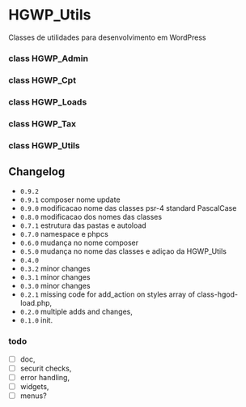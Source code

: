 # HGWP_Utils

Classes de utilidades para desenvolvimento em WordPress
### class HGWP_Admin

### class HGWP_Cpt

### class HGWP_Loads

### class HGWP_Tax

### class HGWP_Utils


## Changelog

- `0.9.2`
- `0.9.1` composer nome update
- `0.9.0` modificacao nome das classes psr-4 standard PascalCase
- `0.8.0` modificacao dos nomes das classes
- `0.7.1` estrutura das pastas e autoload
- `0.7.0` namespace e phpcs
- `0.6.0` mudança no nome composer
- `0.5.0` mudança no nome das classes e adiçao da HGWP_Utils
- `0.4.0` 
- `0.3.2` minor changes
- `0.3.1` minor changes
- `0.3.0` minor changes
- `0.2.1` missing code for add_action on styles array of class-hgod-load.php,
- `0.2.0` multiple adds and changes,
- `0.1.0` init.

### todo

- [ ] doc,
- [ ] securit checks,
- [ ] error handling,
- [ ] widgets,
- [ ] menus?
